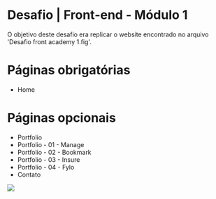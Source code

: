 
<h1>Desafio | Front-end - Módulo 1</h1>

<p>O objetivo deste desafio era replicar o website encontrado no arquivo 'Desafio front academy 1.fig'.</p>

<h1>Páginas obrigatórias</h1>
<ul>
<li>Home</li>
</ul>


<h1>Páginas opcionais</h1>
<ul>
<li>Portfolio</li>
<li>Portfolio - 01 - Manage</li>
<li>Portfolio - 02 - Bookmark</li>
<li>Portfolio - 03 - Insure</li>
<li>Portfolio - 04 - Fylo</li>
<li>Contato</li>
</ul>


<img src="https://camo.githubusercontent.com/df160220fd25d3ed0e8fc2ebbaf31c8ea70b42799bf36a389d2e22954f1c60ab/68747470733a2f2f692e696d6775722e636f6d2f746a594f3652362e706e67"/>

